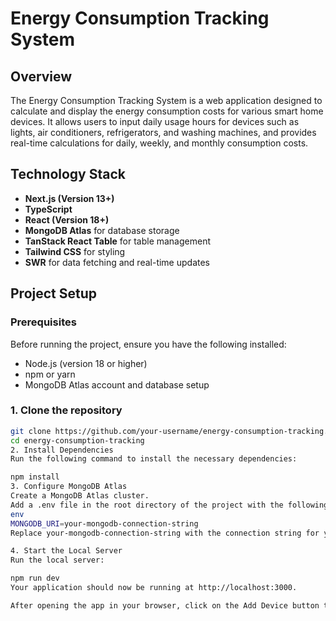 # Energy Consumption Tracking System

## Overview

The Energy Consumption Tracking System is a web application designed to calculate and display the energy consumption costs for various smart home devices. It allows users to input daily usage hours for devices such as lights, air conditioners, refrigerators, and washing machines, and provides real-time calculations for daily, weekly, and monthly consumption costs.

## Technology Stack

- **Next.js (Version 13+)**
- **TypeScript**
- **React (Version 18+)**
- **MongoDB Atlas** for database storage
- **TanStack React Table** for table management
- **Tailwind CSS** for styling
- **SWR** for data fetching and real-time updates

## Project Setup

### Prerequisites

Before running the project, ensure you have the following installed:
- Node.js (version 18 or higher)
- npm or yarn
- MongoDB Atlas account and database setup

### 1. Clone the repository

```bash
git clone https://github.com/your-username/energy-consumption-tracking.git
cd energy-consumption-tracking
2. Install Dependencies
Run the following command to install the necessary dependencies:

npm install
3. Configure MongoDB Atlas
Create a MongoDB Atlas cluster.
Add a .env file in the root directory of the project with the following content:
env
MONGODB_URI=your-mongodb-connection-string
Replace your-mongodb-connection-string with the connection string for your MongoDB Atlas cluster.

4. Start the Local Server
Run the local server:

npm run dev
Your application should now be running at http://localhost:3000.

After opening the app in your browser, click on the Add Device button to add your first device and populate the database with initial data.
